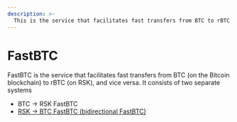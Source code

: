 ```yaml
---
description: >-
  This is the service that facilitates fast transfers from BTC to rBTC and vice versa.
---
```


# FastBTC

FastBTC is the service that facilitates fast transfers from BTC (on the Bitcoin blockchain) to rBTC (on RSK),
and vice versa. It consists of two separate systems

- BTC -> RSK FastBTC 
- [RSK -> BTC FastBTC (bidirectional FastBTC)](./rsk-to-btc.md)

